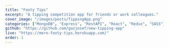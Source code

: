 ```yaml
---
title: "Footy Tips"
excerpt: "A tipping competition app for friends or work colleagues."
cover_image: "/images/posts/TippingApp.png"
categories: ["MongoDB", "Express", "RestAPI", "React", "Redux", "SASS"]
github: "https://github.com/gazjosef/new-tipping-app"
live: "https://mern-footy-tips.herokuapp.com/"
order: 1
---
```

